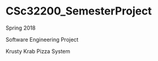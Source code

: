 # CSc32200_SemesterProject
<p>Spring 2018</p>
<p>Software Engineering Project</p>
<p>Krusty Krab Pizza System</p>
